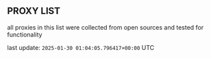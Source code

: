 ## PROXY LIST

all proxies in this list were collected from open sources and tested for functionality

last update: `2025-01-30 01:04:05.796417+00:00` UTC